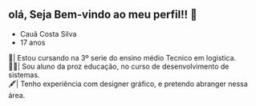 ## olá, Seja Bem-vindo ao meu perfil!! 👋

  * Cauã Costa Silva
  * 17 anos
    

 🧠| Estou cursando na  3º serie do ensino médio Tecnico em logistica.  
 👨‍💻| Sou aluno da proz educação, no curso de desenvolvimento de sistemas.  
 🖋️| Tenho experiência com designer gráfico, e pretendo abranger nessa área.
 
